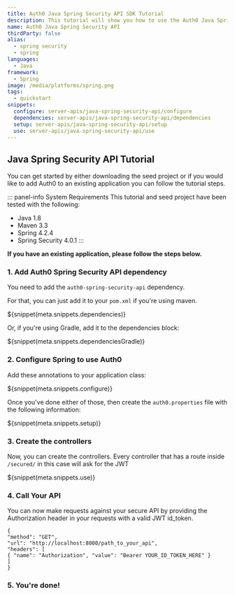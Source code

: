 ```yaml
---
title: Auth0 Java Spring Security API SDK Tutorial
description: This tutorial will show you how to use the Auth0 Java Spring Security API SDK to add authentication and authorization to your API.
name: Auth0 Java Spring Security API
thirdParty: false
alias:
  - spring security
  - spring
languages:
  - Java
framework:
  - Spring
image: /media/platforms/spring.png
tags:
  - quickstart
snippets:
  configure: server-apis/java-spring-security-api/configure
  dependencies: server-apis/java-spring-security-api/dependencies
  setup: server-apis/java-spring-security-api/setup
  use: server-apis/java-spring-security-api/use
---
```


## Java Spring Security API Tutorial

You can get started by either downloading the seed project or if you would like to add Auth0 to an existing application you can follow the tutorial steps.

::: panel-info System Requirements
This tutorial and seed project have been tested with the following:

* Java 1.8
* Maven 3.3
* Spring 4.2.4
* Spring Security 4.0.1
:::

**If you have an existing application, please follow the steps below.**

### 1. Add Auth0 Spring Security API dependency

You need to add the `auth0-spring-security-api` dependency.

For that, you can just add it to your `pom.xml` if you're using maven.

${snippet(meta.snippets.dependencies)}

Or, if you're using Gradle, add it to the dependencies block:

${snippet(meta.snippets.dependenciesGradle)}

### 2. Configure Spring to use Auth0

Add these annotations to your application class:

${snippet(meta.snippets.configure)}

Once you've done either of those, then create the `auth0.properties` file with the following information:

${snippet(meta.snippets.setup)}

### 3. Create the controllers

Now, you can create the controllers. Every controller that has a route inside `/secured/` in this case will ask for the JWT

${snippet(meta.snippets.use)}

### 4. Call Your API

You can now make requests against your secure API by providing the Authorization header in your requests with a valid JWT id_token.
```har
{
"method": "GET",
"url": "http://localhost:8000/path_to_your_api",
"headers": [
{ "name": "Authorization", "value": "Bearer YOUR_ID_TOKEN_HERE" }
]
}
```

### 5. You're done!